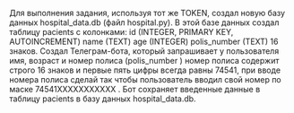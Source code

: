 Для выполнения задания, используя тот же TOKEN, создал новую базу данных  hospital_data.db (файл hospital.py). В этой базе данных создал таблицу pacients с колонками: id (INTEGER, PRIMARY KEY, AUTOINCREMENT) name (TEXT) age (INTEGER) polis_number (TEXT) 16 знаков. Создал Телеграм-бота, который запрашивает у пользователя имя, возраст и номер полиса (polis_number ) номер полиса содержит строго 16 знаков и первые пять цифры всегда  равны 74541, при вводе номера полиса сделай так чтобы пользователь вводил свой номер по маске 74541ХХХХХХХХХХХ . Бот сохраняет введенные данные в таблицу pacients   в базу данных hospital_data.db. 
